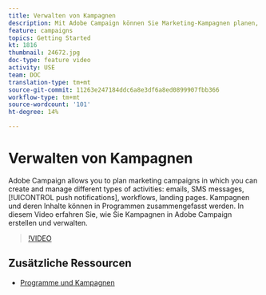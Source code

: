 ```yaml
---
title: Verwalten von Kampagnen
description: Mit Adobe Campaign können Sie Marketing-Kampagnen planen, in denen Sie verschiedene Aktivitäten erstellen und verwalten können. In diesem Video erfahren Sie, wie Sie Kampagnen in Adobe Campaign erstellen und verwalten.
feature: campaigns
topics: Getting Started
kt: 1816
thumbnail: 24672.jpg
doc-type: feature video
activity: USE
team: DOC
translation-type: tm+mt
source-git-commit: 11263e247184ddc6a8e3df6a8ed0899907fbb366
workflow-type: tm+mt
source-wordcount: '101'
ht-degree: 14%

---
```



# Verwalten von Kampagnen

Adobe Campaign allows you to plan marketing campaigns in which you can create and manage different types of activities: emails, SMS messages, [!UICONTROL push notifications], workflows, landing pages. Kampagnen und deren Inhalte können in Programmen zusammengefasst werden. In diesem Video erfahren Sie, wie Sie Kampagnen in Adobe Campaign erstellen und verwalten.

>[!VIDEO](https://video.tv.adobe.com/v/24672?quality=12)

## Zusätzliche Ressourcen

* [Programme und Kampagnen](https://experienceleague.adobe.com/docs/campaign-standard/using/getting-started/marketing-plans/programs-and-campaigns.html)
